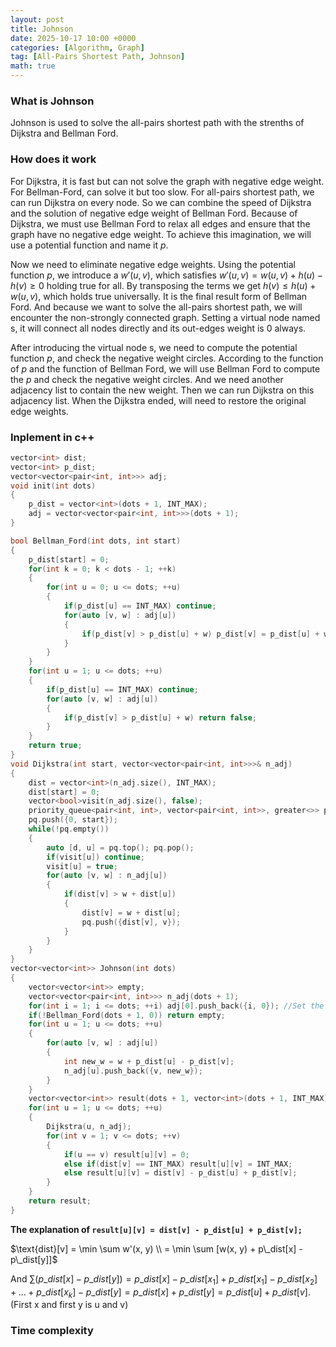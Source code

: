 ```yaml
---
layout: post
title: Johnson
date: 2025-10-17 10:00 +0000
categories: [Algorithm, Graph]
tag: [All-Pairs Shortest Path, Johnson]
math: true
---
```

### **What is Johnson**

Johnson is used to solve the all-pairs shortest path with the strenths of Dijkstra and Bellman Ford.

### **How does it work**

For Dijkstra, it is fast but can not solve the graph with negative edge weight. For Bellman-Ford, can solve it but too slow. For all-pairs shortest path, we can run Dijkstra on every node. So we can combine the speed of Dijkstra and the solution of negative edge weight of Bellman Ford. Because of Dijkstra, we must use Bellman Ford to relax all edges and ensure that the graph have no negative edge weight. To achieve this imagination, we will use a potential function and name it $p$.

Now we need to eliminate negative edge weights. Using the potential function $p$, we introduce a $w'(u,v)$, which satisfies $w'(u,v) = w(u,v) + h(u) - h(v) \ge 0$ holding true for all. By transposing the terms we get $h(v) \le h(u) + w(u, v)$, which holds true universally. It is the final result form of Bellman Ford. And because we want to solve the all-pairs shortest path, we will encounter the non-strongly connected graph. Setting a virtual node named s, it will connect all nodes directly and its out-edges weight is 0 always.

After introducing the virtual node s, we need to compute the potential function $p$, and check the negative weight circles. According to the function of $p$ and the function of Bellman Ford, we will use Bellman Ford to compute the $p$ and check the negative weight circles. And we need another adjacency list to contain the new weight. Then we can run Dijkstra on this adjacency list. When the Dijkstra ended, will need to restore the original edge weights.

### **Inplement in c++**

```c++
vector<int> dist;
vector<int> p_dist;
vector<vector<pair<int, int>>> adj;
void init(int dots)
{
    p_dist = vector<int>(dots + 1, INT_MAX);
    adj = vector<vector<pair<int, int>>>(dots + 1); 
}

bool Bellman_Ford(int dots, int start)
{
    p_dist[start] = 0;
    for(int k = 0; k < dots - 1; ++k)
    {
        for(int u = 0; u <= dots; ++u)
        {
            if(p_dist[u] == INT_MAX) continue;
            for(auto [v, w] : adj[u])
            {
                if(p_dist[v] > p_dist[u] + w) p_dist[v] = p_dist[u] + w;
            }
        }
    }
    for(int u = 1; u <= dots; ++u)
    {
        if(p_dist[u] == INT_MAX) continue;
        for(auto [v, w] : adj[u])
        {
            if(p_dist[v] > p_dist[u] + w) return false;
        }
    }
    return true;
}
void Dijkstra(int start, vector<vector<pair<int, int>>>& n_adj)
{
    dist = vector<int>(n_adj.size(), INT_MAX);
    dist[start] = 0;
    vector<bool>visit(n_adj.size(), false);
    priority_queue<pair<int, int>, vector<pair<int, int>>, greater<>> pq;
    pq.push({0, start});
    while(!pq.empty())
    {
        auto [d, u] = pq.top(); pq.pop();
        if(visit[u]) continue;
        visit[u] = true;
        for(auto [v, w] : n_adj[u])
        {
            if(dist[v] > w + dist[u])
            {
                dist[v] = w + dist[u];
                pq.push({dist[v], v});
            }
        }
    }
}
vector<vector<int>> Johnson(int dots)
{
    vector<vector<int>> empty;
    vector<vector<pair<int, int>>> n_adj(dots + 1); 
    for(int i = 1; i <= dots; ++i) adj[0].push_back({i, 0}); //Set the virtual node.
    if(!Bellman_Ford(dots + 1, 0)) return empty;
    for(int u = 1; u <= dots; ++u)
    {
        for(auto [v, w] : adj[u])
        {
            int new_w = w + p_dist[u] - p_dist[v];
            n_adj[u].push_back({v, new_w});
        }
    }
    vector<vector<int>> result(dots + 1, vector<int>(dots + 1, INT_MAX));
    for(int u = 1; u <= dots; ++u)
    {
        Dijkstra(u, n_adj);
        for(int v = 1; v <= dots; ++v)
        {
            if(u == v) result[u][v] = 0;
            else if(dist[v] == INT_MAX) result[u][v] = INT_MAX;
            else result[u][v] = dist[v] - p_dist[u] + p_dist[v]; 
        }
    }
    return result;
}
```

**The explanation of `result[u][v] = dist[v] - p_dist[u] + p_dist[v];`**

$\text{dist}[v] = \min \sum w'(x, y)
\\
= \min \sum [w(x, y) + p\_dist[x] - p\_dist[y]]$

And $\sum (p\_dist[x] - p\_dist[y]) = p\_dist[x] - p\_dist[x_1] + p\_dist[x_1] - p\_dist[x_2] + \dots + p\_dist[x_k] - p\_dist[y] = p\_dist[x] + p\_dist[y] = p\_dist[u] + p\_dist[v]$. (First x and first y is u and v)

### **Time complexity**
